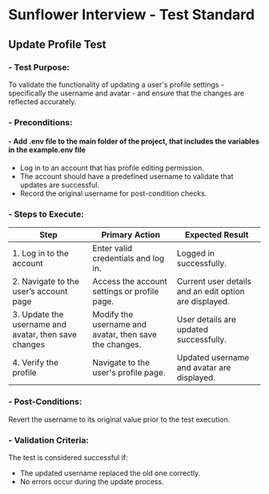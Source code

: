 # Sunflower Interview \- Test Standard

## **Update Profile Test**

### - **Test Purpose**:

To validate the functionality of updating a user's profile settings \- specifically the username and avatar \- and ensure that the changes are reflected accurately.

### - **Preconditions**:

#### - Add .env file to the main folder of the project, that includes the variables in the example.env file

- Log in to an account that has profile editing permission.
- The account should have a predefined username to validate that updates are successful.
- Record the original username for post-condition checks.

### - **Steps to Execute**:

| Step                                                  | Primary Action                                         | Expected Result                                        |
| ----------------------------------------------------- | ------------------------------------------------------ | ------------------------------------------------------ |
| 1\. Log in to the account                             | Enter valid credentials and log in.                    | Logged in successfully.                                |
| 2\. Navigate to the user’s account page               | Access the account settings or profile page.           | Current user details and an edit option are displayed. |
| 3\. Update the username and avatar, then save changes | Modify the username and avatar, then save the changes. | User details are updated successfully.                 |
| 4\. Verify the profile                                | Navigate to the user's profile page.                   | Updated username and avatar are displayed.             |

### - **Post-Conditions**:

Revert the username to its original value prior to the test execution.

### - **Validation Criteria**:

The test is considered successful if:

- The updated username replaced the old one correctly.
- No errors occur during the update process.
